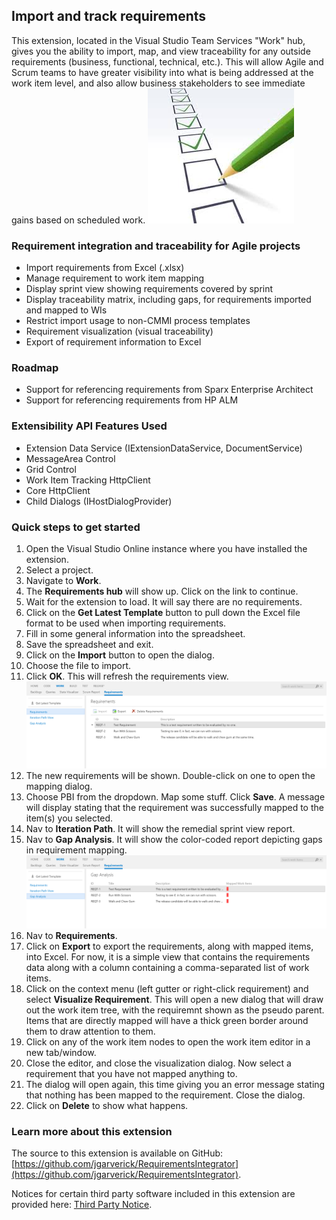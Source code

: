 ## Import and track requirements ##
This extension, located in the Visual Studio Team Services "Work" hub, gives you the ability to import, map, and view traceability for any outside requirements (business, functional, technical, etc.).  This will allow Agile and Scrum teams to have greater visibility into what is being addressed at the work item level, and also allow business stakeholders to see immediate gains based on scheduled work.
![Requirements](../img/reqts.png)
### Requirement integration and traceability for Agile projects
- Import requirements from Excel (.xlsx)
- Manage requirement to work item mapping
- Display sprint view showing requirements covered by sprint
- Display traceability matrix, including gaps, for requirements imported and mapped to WIs
- Restrict import usage to non-CMMI process templates
- Requirement visualization (visual traceability)
- Export of requirement information to Excel

### Roadmap
- Support for referencing requirements from Sparx Enterprise Architect
- Support for referencing requirements from HP ALM

### Extensibility API Features Used
- Extension Data Service (IExtensionDataService, DocumentService)
- MessageArea Control
- Grid Control
- Work Item Tracking HttpClient
- Core HttpClient
- Child Dialogs (IHostDialogProvider)

### Quick steps to get started
1. Open the Visual Studio Online instance where you have installed the extension.
3. Select a project.
3. Navigate to **Work**.
4. The **Requirements hub** will show up.  Click on the link to continue.
5. Wait for the extension to load.  It will say there are no requirements.
6. Click on the **Get Latest Template** button to pull down the Excel file format to be used when importing requirements.
7. Fill in some general information into the spreadsheet.
8. Save the spreadsheet and exit.
9. Click on the **Import** button to open the dialog.
10. Choose the file to import.
11. Click **OK**.  This will refresh the requirements view. ![Screenshot1](../img/screen1.png)
12. The new requirements will be shown.  Double-click on one to open the mapping dialog.
13. Choose PBI from the dropdown.  Map some stuff.  Click **Save**.  A message will display stating that the requirement was successfully mapped to the item(s) you selected.
14. Nav to **Iteration Path**.  It will show the remedial sprint view report.
15. Nav to **Gap Analysis**.  It will show the color-coded report depicting gaps in requirement mapping. ![Screenshot2](../img/screen2.png)
16. Nav to **Requirements**.  
17. Click on **Export** to export the requirements, along with mapped items, into Excel.  For now, it is a simple view that contains the requirements data along with a column containing a comma-separated list of work items.  
18. Click on the context menu (left gutter or right-click requirement) and select **Visualize Requirement**.  This will open a new dialog that will draw out the work item tree, with the requiremnt shown as the pseudo parent.  Items that are directly mapped will have a thick green border around them to draw attention to them.
19. Click on any of the work item nodes to open the work item editor in a new tab/window. 
20. Close the editor, and close the visualization dialog.  Now select a requirement that you have not mapped anything to.
21. The dialog will open again, this time giving you an error message stating that nothing has been mapped to the requirement.  Close the dialog.
22. Click on **Delete** to show what happens.

### Learn more about this extension
The source to this extension is available on GitHub: [https://github.com/jgarverick/RequirementsIntegrator](https://github.com/jgarverick/RequirementsIntegrator).

Notices for certain third party software included in this extension are provided here: [Third Party Notice](https://marketplace.visualstudio.com/_apis/public/gallery/publisher/jgarverick/extension/jgarverick-vsoextensions-RequirementsManagement/latest/assetbyname/ThirdPartyNotice.txt).